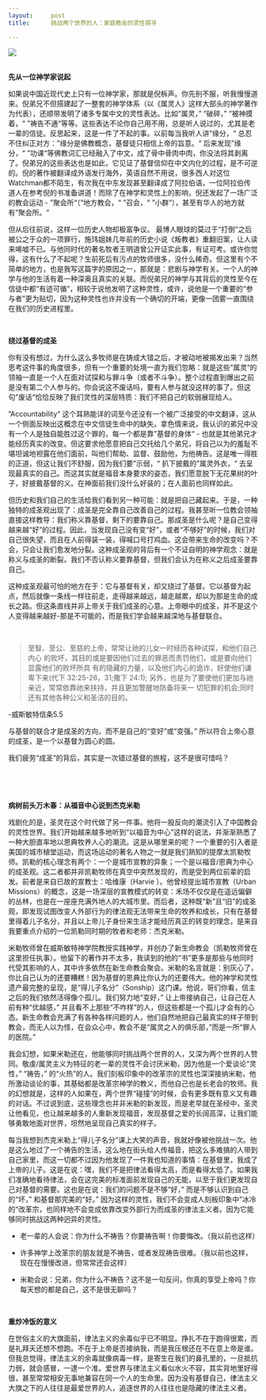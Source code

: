 ```yaml
---
layout:     post
title:      挑战两个世界的人：家庭教会的灵性探寻

---
```



<p>
<strong><span><img src="https://imglf5.lf127.net/img/40aafeb3217023bd/Ym5mTGREby9xcDk4d29ISm1McGxRbDdvUjFPRXRBMWtBNzJGSWdHWHZSVT0.jpg?=imageView&amp;thumbnail=500x0&amp;quality=96&amp;stripmeta=0&amp;type=jpg%7Cwatermark&amp;type=2" border="0" hspace="0" vspace="0" smallsrc="https://imglf5.lf127.net/img/40aafeb3217023bd/Ym5mTGREby9xcDk4d29ISm1McGxRbDdvUjFPRXRBMWtBNzJGSWdHWHZSVT0.jpg?=imageView&amp;thumbnail=164x164&amp;quality=96&amp;stripmeta=0&amp;type=jpg%7Cwatermark&amp;type=2" /><br />
<br />
</span></strong>
</p>
<p>
<strong><span>先从一位神学家说起</span></strong>
</p>
<p>
<span>如果说中国近现代史上只有一位神学家，那就是倪柝声。你先别不服，听我慢慢道来。倪弟兄不但搭建起了一整套的神学体系（以《属灵人》这样大部头的神学著作为代表），还顺带发明了诸多专属中文的灵性表达。比如“属灵，” “破碎，” “被神摸着，“ ”祷告不通“等等。这些表达不论你自己用不用，总是听人说过的，尤其是老一辈的信徒。反思起来，这是一件了不起的事。以前每当我听人讲”缘分，“ 总忍不住纠正对方：”缘分是佛教概念，基督徒只相信上帝的旨意。“ 后来发现”缘分，“ ”功课“等佛教词汇已经融入了中文，成了骨中骨肉中肉，你没法将其剥离了。倪弟兄的这些表达也是如此，它见证了基督信仰在中文内化的过程，是不可逆的。倪的著作被翻译成外语发行海外，英语自然不用说，很多西人对这位Watchman都不陌生，有次我在中东发现甚至翻译成了阿拉伯语，一位阿拉伯传道人在参考倪的书准备讲道！而除了在神学和灵性上的影响，倪还发起了一场广泛的教会运动 - ”聚会所“（”地方教会，“ ”召会，“ ”小群“），甚至有华人的地方就有”聚会所。“ </span>
</p>
<p>
<span>但从后往前说，这样一位历史人物却极富争议。 最博人眼球的莫过于“打倒”之后被公之于众的一项罪行，施玮姐妹几年前的历史小说《叛教者》重翻旧案，让人读来唏嘘不已。与他同时代的著名牧者王明道曾公开证实此事，有证可考。或许你觉得，这有什么了不起呢？生前死后有污点的牧师很多，没什么稀奇。但这里有个不简单的地方，也是我写这篇字的原因之一，那就是：悲剧与神学有关。一个人的神学与他的生活有着一种深奥且真实的关联。而倪弟兄的神学与其背后的灵性至今在信徒中都“有迹可循”，相较于说他发明了这种灵性，或许，说他是一个重要的“参与者”更为贴切，因为这种灵性也许并没有一个确切的开端，更像一团雾一直围绕在我们的历史进程里。</span>
</p>
<p>
<span><br />
</span>
</p>
<p>
<strong><span>绕过基督的成圣</span></strong>
</p>
<p>
<span>你有没有想过，为什么这么多牧师是在铸成大错之后，才被动地被揭发出来？当然思考这件事的角度很多，但有一个重要的处境一直为我们忽略：就是这些”属灵“的领袖一直是一个人在面对试探和与罪斗争（或者不斗争）。整个过程直到爆出之前是没有第二个人参与的。你会说这不废话吗，要有人参与就没这样的事了。但这句”废话“恰恰反映了我们灵性的深层特质：我们不把自己的软弱展现给人。</span>
</p>
<p>
<span>”Accountability“ 这个耳熟能详的词至今还没有一个被广泛接受的中文翻译，这从一个侧面反映出这概念在中文信徒生命中的缺失。拿色情来说，我认识的弟兄中没有一个人是独自能胜过这个罪的，每一个都是靠”基督的身体“ - 也就是其他弟兄才能经历真实的改变。但这要求他愿意把自己交托给几个弟兄，将自己以为的羞耻不堪坦诚地袒露在他们面前，叫他们帮助、监督、鼓励他，为他祷告。这是唯一得胜的正道，但这让我们不舒服，因为我们要”示弱，“ 扒下披戴的”属灵外衣，“ 去呈现最真实的自己。而这其实就是福音本身要求的姿态，我们愿意脱下无花果树的叶子，好披戴基督的义。在神面前我们没什么好装的；在人面前也同样如此。</span>
</p>
<p>
<span>但历史和我们自己的生活给我们看到另一种可能：就是把自己藏起来。于是，一种独特的成圣观出现了：成圣是完全靠自己改善自己的过程。我甚至听一位教会领袖直接这样教导：我们称义靠基督，剩下的要靠自己。那成圣是什么呢？是自己变得越来越“好”的过程。因此，当发现自己没有变“好”，或者“不够好”的时候，我们对自己很失望，而且在人前得装一装，得喊口号打鸡血。这会带来生命的改变吗？不会，只会让我们愈发地分裂。这种成圣观的背后有一个不证自明的神学观念：就是称义与成圣的断裂。我们不否认称义要靠基督，但我们会认为在称义之后成圣要靠自己。</span>
</p>
<p>
<span>这种成圣观最可怕的地方在于：它与基督有关，却又绕过了基督。它以基督为起点，然后就像一条线一样往前走，走得越来越远，越走越累，却以为那是生命的成长之路。但这条直线并非上帝关于我们成圣的心意。上帝眼中的成圣，并不是这个人变得越来越好-那是不可能的，而是我们学会越来越深地与基督联合。</span>
</p>
<p>
<span><br />
</span>
</p>
<blockquote>
<p>
<span>至智、至公、至慈的上帝，常常让祂的儿女一时经历各种试探，和他们自己内心 的败坏，其目的或是要因他们过去的罪恶而责罚他们，或是要向他们显露他们的败坏所具 有的隐藏的力量，以及他们内心的诡诈，好使他们谦卑下来(代下 32:25-26，31;撒下 24:1); 另外，也是为了要使他们更加与祂亲近，常常依靠祂来扶持，并且更加警醒地防备将来一 切犯罪的机会;同时还有其他各种公义和圣洁的目的。</span>
</p>
</blockquote>
<p>
<span>-威斯敏特信条5.5</span>
</p>
<p>
<span>与基督的联合才是成圣的方向，而不是自己的“变好”或“变强。” 所以符合上帝心意的成圣，是一个以基督为圆心的圆。</span>
</p>
<p>
<span>我们疲劳“成圣”的背后，其实是一次错过基督的旅程，这不是很可惜吗？</span>
</p>
<p>
<span><br />
</span>
</p>
<p>
<span><br />
</span>
</p>
<p>
<strong><span>病树前头万木春：从福音中心说到杰克米勒</span></strong>
</p>
<p>
<span>戏剧化的是，圣灵在这个时代做了另一件事。他将一股反向的潮流引入了中国教会的灵性世界。我们开始越来越多地听到“以福音为中心”这样的说法，并渐渐熟悉了一种大胆直率地以恩典牧养人心的潮流。这是从哪里来的呢？一个重要的引入者是美国的城市植堂运动，而这场运动的著名人物之一就是我们熟知的提摩太凯勒牧师。凯勒的核心理念有两个：一个是城市宣教的异象；一个是以福音/恩典为中心的成圣观。这二者都并非凯勒牧师在真空中突然发现的，而是受到两位前辈的启发。前者是来自已故的宣教士：哈维康（Harvie ）。他曾经提出城市宣教（Urban Missions）的概念，这是一场深层的宣教模式的转变：禾场不仅仅是在遥远偏僻的丛林，也是在一座座充满外地人的大城市里。而后者，这种既“新”且“旧”的成圣观，即发现试图改变人外部行为的律法观无法带来生命的牧养和成长，只有在基督里得着儿子名分，并且以上帝儿子身份来生活才能经历真正的转变的理念，是来自我要重点介绍的一位凯勒同时期的牧者和老师：杰克米勒。</span>
</p>
<p>
<span>米勒牧师曾在威斯敏特神学院教授实践神学，并创办了新生命教会（凯勒牧师曾在这里担任执事）。他留下的著作并不太多，我读到的他的“书”更多是那些与他同时代受其影响的人，其中许多依然在新生命教会聚会。米勒的名言就是：别灰心了，你比自己认为的还要糟糕！因为基督的恩典比你认为的还要伟大。他的神学和灵性遗产最完整的呈现，是“得儿子名分”（Sonship）这门课。他说，哥们你看，信主之后的我们依然活得像个孤儿。我们努力地“变好，” 让上帝接纳自己，让自己在人前有种“优越感，” 并且看不上那些“不咋样”的人，但这些都是一个孤儿才会有的心态。新生命教会充满了有各种各样问题的人，他们自然地把自己最真实的样子带到教会，而无人以为怪，在会众心中，教会不是“属灵之人的俱乐部，”而是一所“罪人的医院。”</span>
</p>
<p>
<span>我会幻想，如果米勒还在，他能够同时挑战两个世界的人，又深为两个世界的人赞同。敬虔/属灵主义为特征的老一辈的灵性不会讨厌米勒，因为他是一个爱谈论“灵性，” “祷告，” 的“火热”的人。我们刻板印象中的改革宗的灵性也深深接纳米勒，他所激动谈论的事，其基础都是改革宗神学的教义，而他自己也是长老会的牧师。我的幻想就是，这样的人如果在，两个世界“碰撞”的时候，会有更多既有意义又有趣的对话。不过说到底，这些理念也并非米勒的新发现，而是老早就在圣经中，圣灵让他看见，也让越来越多的人重新发现福音，发现基督之爱的长阔高深，让我们能够勇敢地面对世界，坦然地呈现自己真实的样子。</span>
</p>
<p>
<span>每当我想到杰克米勒上“得儿子名分”课上大笑的声音，我就好像被他挑战一次。他是这么地过了一个祷告的生活，这么地在街头给人传福音，把这么多难搞的人带到自己家里，而这一切都不过因为他发现了一件我也知道的事情：在基督里，我成了上帝的儿子。这是在说：嘿，我们不是把律法看得太高，而是看得太低了。如果我们准确地看待律法，会在这完美的标准面前发现自己的无能，以至于我们更发现自己对基督的需要。这也是在说：我们的问题不是不够“好，” 而是不够认识到自己的“坏，” 和基督那完美的“好。” 因为这样的灵性，我们不会变成人刻板印象中”冰冷的“改革宗，也同样地不会变成依靠改变外部行为而成圣的律法主义者。因为它能够同时挑战这两种迥异的灵性。</span>
</p>
<ul style="list-style-type:disc;">
<li>
<p>
<span>老一辈的人会说：你为什么不祷告？你要祷告啊！你要悔改。（我以前也这样）</span>
</p>
</li>
<li>
<p>
<span>许多神学上改革宗的朋友就是不祷告，或者发现祷告很难。（我以前也这样，现在在慢慢改进，但常常还会这样）</span>
</p>
</li>
<li>
<p>
<span>米勒会说：兄弟，你为什么不祷告？这不是一句反问，你真的享受上帝吗？你每天想的都是自己，这不是很无聊吗？</span>
</p>
</li>
</ul>
<p>
<span><br />
</span>
</p>
<p>
<strong><span>重炒冷饭的意义</span></strong>
</p>
<p>
<span>在世俗主义的大旗面前，律法主义的余毒似乎已不明显。挣扎不在于跑得很累，而是礼拜天还想不想跑。不在于上帝是否接纳我，而是我压根还在不在意上帝是谁。但我总觉得，律法主义的余毒就像病毒一样，是寄生在我们的鼻孔里的，一旦抵抗力弱，就会感冒，一逮一个准。爱世界与律法主义看似水火不容，其实背地里好得很，甚至常常相安无事地兼容在同一个人的生命里。因为没有基督自己，律法主义大旗之下的人往往是最爱世界的人，追逐世界的人往往也是隐藏的律法主义者。</span>
</p>
<p>
<br />
</p>
